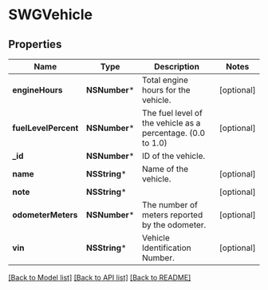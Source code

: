 # SWGVehicle

## Properties
Name | Type | Description | Notes
------------ | ------------- | ------------- | -------------
**engineHours** | **NSNumber*** | Total engine hours for the vehicle. | [optional] 
**fuelLevelPercent** | **NSNumber*** | The fuel level of the vehicle as a percentage. (0.0 to 1.0) | [optional] 
**_id** | **NSNumber*** | ID of the vehicle. | 
**name** | **NSString*** | Name of the vehicle. | [optional] 
**note** | **NSString*** |  | [optional] 
**odometerMeters** | **NSNumber*** | The number of meters reported by the odometer. | [optional] 
**vin** | **NSString*** | Vehicle Identification Number. | [optional] 

[[Back to Model list]](../README.md#documentation-for-models) [[Back to API list]](../README.md#documentation-for-api-endpoints) [[Back to README]](../README.md)


